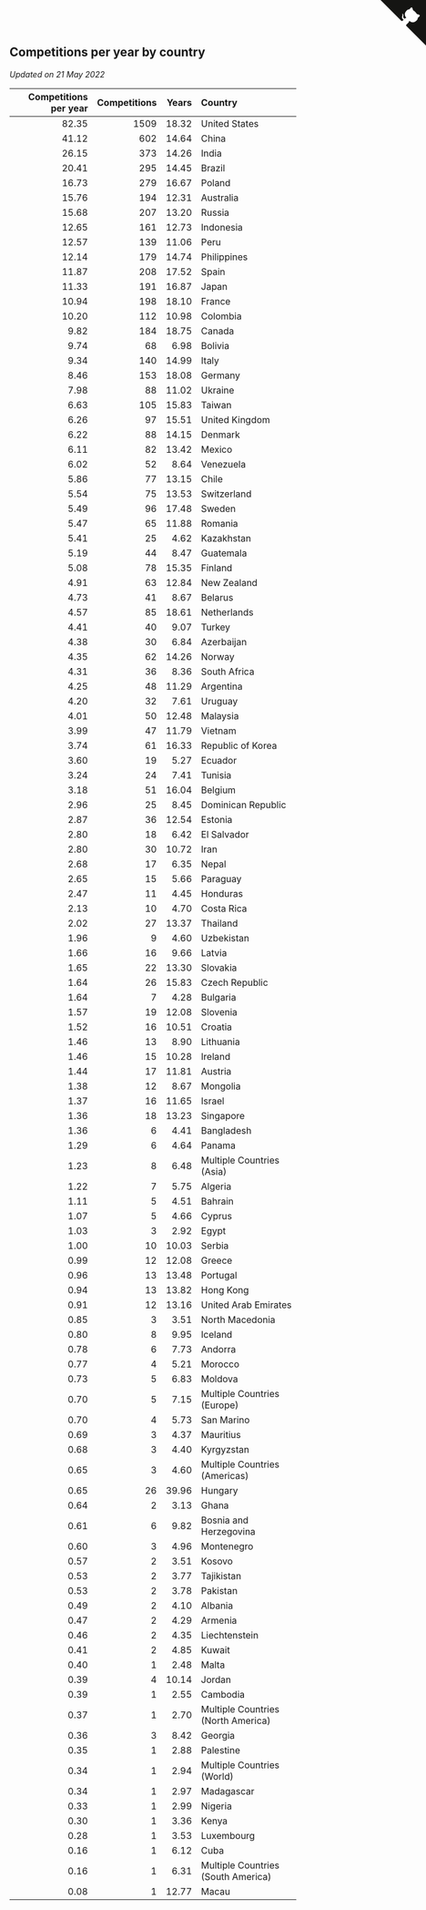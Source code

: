 ## Competitions per year by country

*Updated on 21 May 2022*

| Competitions per year | Competitions | Years | Country |
| ---: | ---: | ---: | :--- |
| 82.35 | 1509 | 18.32 | United States |
| 41.12 | 602 | 14.64 | China |
| 26.15 | 373 | 14.26 | India |
| 20.41 | 295 | 14.45 | Brazil |
| 16.73 | 279 | 16.67 | Poland |
| 15.76 | 194 | 12.31 | Australia |
| 15.68 | 207 | 13.20 | Russia |
| 12.65 | 161 | 12.73 | Indonesia |
| 12.57 | 139 | 11.06 | Peru |
| 12.14 | 179 | 14.74 | Philippines |
| 11.87 | 208 | 17.52 | Spain |
| 11.33 | 191 | 16.87 | Japan |
| 10.94 | 198 | 18.10 | France |
| 10.20 | 112 | 10.98 | Colombia |
| 9.82 | 184 | 18.75 | Canada |
| 9.74 | 68 | 6.98 | Bolivia |
| 9.34 | 140 | 14.99 | Italy |
| 8.46 | 153 | 18.08 | Germany |
| 7.98 | 88 | 11.02 | Ukraine |
| 6.63 | 105 | 15.83 | Taiwan |
| 6.26 | 97 | 15.51 | United Kingdom |
| 6.22 | 88 | 14.15 | Denmark |
| 6.11 | 82 | 13.42 | Mexico |
| 6.02 | 52 | 8.64 | Venezuela |
| 5.86 | 77 | 13.15 | Chile |
| 5.54 | 75 | 13.53 | Switzerland |
| 5.49 | 96 | 17.48 | Sweden |
| 5.47 | 65 | 11.88 | Romania |
| 5.41 | 25 | 4.62 | Kazakhstan |
| 5.19 | 44 | 8.47 | Guatemala |
| 5.08 | 78 | 15.35 | Finland |
| 4.91 | 63 | 12.84 | New Zealand |
| 4.73 | 41 | 8.67 | Belarus |
| 4.57 | 85 | 18.61 | Netherlands |
| 4.41 | 40 | 9.07 | Turkey |
| 4.38 | 30 | 6.84 | Azerbaijan |
| 4.35 | 62 | 14.26 | Norway |
| 4.31 | 36 | 8.36 | South Africa |
| 4.25 | 48 | 11.29 | Argentina |
| 4.20 | 32 | 7.61 | Uruguay |
| 4.01 | 50 | 12.48 | Malaysia |
| 3.99 | 47 | 11.79 | Vietnam |
| 3.74 | 61 | 16.33 | Republic of Korea |
| 3.60 | 19 | 5.27 | Ecuador |
| 3.24 | 24 | 7.41 | Tunisia |
| 3.18 | 51 | 16.04 | Belgium |
| 2.96 | 25 | 8.45 | Dominican Republic |
| 2.87 | 36 | 12.54 | Estonia |
| 2.80 | 18 | 6.42 | El Salvador |
| 2.80 | 30 | 10.72 | Iran |
| 2.68 | 17 | 6.35 | Nepal |
| 2.65 | 15 | 5.66 | Paraguay |
| 2.47 | 11 | 4.45 | Honduras |
| 2.13 | 10 | 4.70 | Costa Rica |
| 2.02 | 27 | 13.37 | Thailand |
| 1.96 | 9 | 4.60 | Uzbekistan |
| 1.66 | 16 | 9.66 | Latvia |
| 1.65 | 22 | 13.30 | Slovakia |
| 1.64 | 26 | 15.83 | Czech Republic |
| 1.64 | 7 | 4.28 | Bulgaria |
| 1.57 | 19 | 12.08 | Slovenia |
| 1.52 | 16 | 10.51 | Croatia |
| 1.46 | 13 | 8.90 | Lithuania |
| 1.46 | 15 | 10.28 | Ireland |
| 1.44 | 17 | 11.81 | Austria |
| 1.38 | 12 | 8.67 | Mongolia |
| 1.37 | 16 | 11.65 | Israel |
| 1.36 | 18 | 13.23 | Singapore |
| 1.36 | 6 | 4.41 | Bangladesh |
| 1.29 | 6 | 4.64 | Panama |
| 1.23 | 8 | 6.48 | Multiple Countries (Asia) |
| 1.22 | 7 | 5.75 | Algeria |
| 1.11 | 5 | 4.51 | Bahrain |
| 1.07 | 5 | 4.66 | Cyprus |
| 1.03 | 3 | 2.92 | Egypt |
| 1.00 | 10 | 10.03 | Serbia |
| 0.99 | 12 | 12.08 | Greece |
| 0.96 | 13 | 13.48 | Portugal |
| 0.94 | 13 | 13.82 | Hong Kong |
| 0.91 | 12 | 13.16 | United Arab Emirates |
| 0.85 | 3 | 3.51 | North Macedonia |
| 0.80 | 8 | 9.95 | Iceland |
| 0.78 | 6 | 7.73 | Andorra |
| 0.77 | 4 | 5.21 | Morocco |
| 0.73 | 5 | 6.83 | Moldova |
| 0.70 | 5 | 7.15 | Multiple Countries (Europe) |
| 0.70 | 4 | 5.73 | San Marino |
| 0.69 | 3 | 4.37 | Mauritius |
| 0.68 | 3 | 4.40 | Kyrgyzstan |
| 0.65 | 3 | 4.60 | Multiple Countries (Americas) |
| 0.65 | 26 | 39.96 | Hungary |
| 0.64 | 2 | 3.13 | Ghana |
| 0.61 | 6 | 9.82 | Bosnia and Herzegovina |
| 0.60 | 3 | 4.96 | Montenegro |
| 0.57 | 2 | 3.51 | Kosovo |
| 0.53 | 2 | 3.77 | Tajikistan |
| 0.53 | 2 | 3.78 | Pakistan |
| 0.49 | 2 | 4.10 | Albania |
| 0.47 | 2 | 4.29 | Armenia |
| 0.46 | 2 | 4.35 | Liechtenstein |
| 0.41 | 2 | 4.85 | Kuwait |
| 0.40 | 1 | 2.48 | Malta |
| 0.39 | 4 | 10.14 | Jordan |
| 0.39 | 1 | 2.55 | Cambodia |
| 0.37 | 1 | 2.70 | Multiple Countries (North America) |
| 0.36 | 3 | 8.42 | Georgia |
| 0.35 | 1 | 2.88 | Palestine |
| 0.34 | 1 | 2.94 | Multiple Countries (World) |
| 0.34 | 1 | 2.97 | Madagascar |
| 0.33 | 1 | 2.99 | Nigeria |
| 0.30 | 1 | 3.36 | Kenya |
| 0.28 | 1 | 3.53 | Luxembourg |
| 0.16 | 1 | 6.12 | Cuba |
| 0.16 | 1 | 6.31 | Multiple Countries (South America) |
| 0.08 | 1 | 12.77 | Macau |


<a href="https://github.com/JustinTimeCuber/wca_statistics" class="github-corner" aria-label="View source on Github"><svg width="80" height="80" viewBox="0 0 250 250" style="fill:#151513; color:#fff; position: absolute; top: 0; border: 0; right: 0;" aria-hidden="true"><path d="M0,0 L115,115 L130,115 L142,142 L250,250 L250,0 Z"></path><path d="M128.3,109.0 C113.8,99.7 119.0,89.6 119.0,89.6 C122.0,82.7 120.5,78.6 120.5,78.6 C119.2,72.0 123.4,76.3 123.4,76.3 C127.3,80.9 125.5,87.3 125.5,87.3 C122.9,97.6 130.6,101.9 134.4,103.2" fill="currentColor" style="transform-origin: 130px 106px;" class="octo-arm"></path><path d="M115.0,115.0 C114.9,115.1 118.7,116.5 119.8,115.4 L133.7,101.6 C136.9,99.2 139.9,98.4 142.2,98.6 C133.8,88.0 127.5,74.4 143.8,58.0 C148.5,53.4 154.0,51.2 159.7,51.0 C160.3,49.4 163.2,43.6 171.4,40.1 C171.4,40.1 176.1,42.5 178.8,56.2 C183.1,58.6 187.2,61.8 190.9,65.4 C194.5,69.0 197.7,73.2 200.1,77.6 C213.8,80.2 216.3,84.9 216.3,84.9 C212.7,93.1 206.9,96.0 205.4,96.6 C205.1,102.4 203.0,107.8 198.3,112.5 C181.9,128.9 168.3,122.5 157.7,114.1 C157.9,116.9 156.7,120.9 152.7,124.9 L141.0,136.5 C139.8,137.7 141.6,141.9 141.8,141.8 Z" fill="currentColor" class="octo-body"></path></svg></a><style>.github-corner:hover .octo-arm{animation:octocat-wave 560ms ease-in-out}@keyframes octocat-wave{0%,100%{transform:rotate(0)}20%,60%{transform:rotate(-25deg)}40%,80%{transform:rotate(10deg)}}@media (max-width:500px){.github-corner:hover .octo-arm{animation:none}.github-corner .octo-arm{animation:octocat-wave 560ms ease-in-out}}</style>
